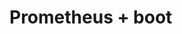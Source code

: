 

# Prometheus + boot
<!-- 

如何在Kubernetes中实现微服务应用监控？
https://mp.weixin.qq.com/s/L7fdIA6HyoNaQE4oUQ_iMg

-->

<!-- 
Prometheus + boot
如何在Kubernetes中实现微服务应用监控？
https://mp.weixin.qq.com/s/L7fdIA6HyoNaQE4oUQ_iMg
SpringBoot+Prometheus+Grafana 打造一款高逼格的可视化监控系统
https://mp.weixin.qq.com/s/OgJDp_rCHQT8rVTxut0UiQ

https://zhuanlan.zhihu.com/p/474476816
-->
